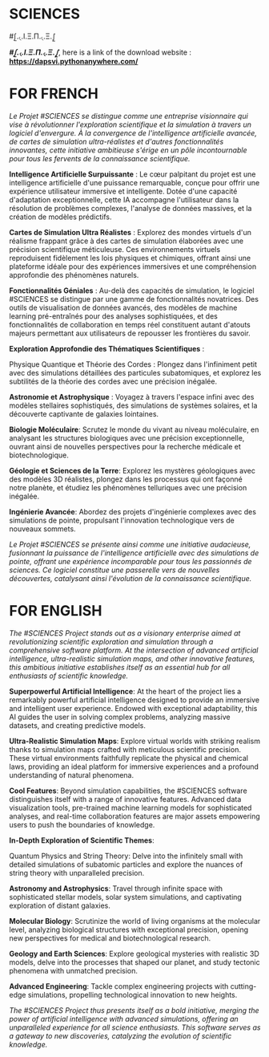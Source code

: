 # SCIENCES
#⨜.৻.Ι.Ξ.Π.৻.Ξ.⨜  


***#⨜.৻.Ι.Ξ.Π.৻.Ξ.⨜***, here is a link of the download website : __https://dapsvi.pythonanywhere.com/__

# FOR FRENCH 

*Le Projet #SCIENCES se distingue comme une entreprise visionnaire qui vise à révolutionner l'exploration scientifique et la simulation à travers un logiciel d'envergure. À la convergence de l'intelligence artificielle avancée, de cartes de simulation ultra-réalistes et d'autres fonctionnalités innovantes, cette initiative ambitieuse s'érige en un pôle incontournable pour tous les fervents de la connaissance scientifique.*

**Intelligence Artificielle Surpuissante** : Le cœur palpitant du projet est une intelligence artificielle d'une puissance remarquable, conçue pour offrir une expérience utilisateur immersive et intelligente. Dotée d'une capacité d'adaptation exceptionnelle, cette IA accompagne l'utilisateur dans la résolution de problèmes complexes, l'analyse de données massives, et la création de modèles prédictifs.

**Cartes de Simulation Ultra Réalistes** : Explorez des mondes virtuels d'un réalisme frappant grâce à des cartes de simulation élaborées avec une précision scientifique méticuleuse. Ces environnements virtuels reproduisent fidèlement les lois physiques et chimiques, offrant ainsi une plateforme idéale pour des expériences immersives et une compréhension approfondie des phénomènes naturels.

**Fonctionnalités Géniales** : Au-delà des capacités de simulation, le logiciel #SCIENCES se distingue par une gamme de fonctionnalités novatrices. Des outils de visualisation de données avancés, des modèles de machine learning pré-entraînés pour des analyses sophistiquées, et des fonctionnalités de collaboration en temps réel constituent autant d'atouts majeurs permettant aux utilisateurs de repousser les frontières du savoir.

**Exploration Approfondie des Thématiques Scientifiques** :

Physique Quantique et Théorie des Cordes : Plongez dans l'infiniment petit avec des simulations détaillées des particules subatomiques, et explorez les subtilités de la théorie des cordes avec une précision inégalée.

**Astronomie et Astrophysique** : Voyagez à travers l'espace infini avec des modèles stellaires sophistiqués, des simulations de systèmes solaires, et la découverte captivante de galaxies lointaines.

**Biologie Moléculaire**: Scrutez le monde du vivant au niveau moléculaire, en analysant les structures biologiques avec une précision exceptionnelle, ouvrant ainsi de nouvelles perspectives pour la recherche médicale et biotechnologique.

**Géologie et Sciences de la Terre**: Explorez les mystères géologiques avec des modèles 3D réalistes, plongez dans les processus qui ont façonné notre planète, et étudiez les phénomènes telluriques avec une précision inégalée.

**Ingénierie Avancée**: Abordez des projets d'ingénierie complexes avec des simulations de pointe, propulsant l'innovation technologique vers de nouveaux sommets.

*Le Projet #SCIENCES se présente ainsi comme une initiative audacieuse, fusionnant la puissance de l'intelligence artificielle avec des simulations de pointe, offrant une expérience incomparable pour tous les passionnés de sciences. Ce logiciel constitue une passerelle vers de nouvelles découvertes, catalysant ainsi l'évolution de la connaissance scientifique.*



# FOR ENGLISH 

*The #SCIENCES Project stands out as a visionary enterprise aimed at revolutionizing scientific exploration and simulation through a comprehensive software platform. At the intersection of advanced artificial intelligence, ultra-realistic simulation maps, and other innovative features, this ambitious initiative establishes itself as an essential hub for all enthusiasts of scientific knowledge.*

**Superpowerful Artificial Intelligence**: At the heart of the project lies a remarkably powerful artificial intelligence designed to provide an immersive and intelligent user experience. Endowed with exceptional adaptability, this AI guides the user in solving complex problems, analyzing massive datasets, and creating predictive models.

**Ultra-Realistic Simulation Maps**: Explore virtual worlds with striking realism thanks to simulation maps crafted with meticulous scientific precision. These virtual environments faithfully replicate the physical and chemical laws, providing an ideal platform for immersive experiences and a profound understanding of natural phenomena.

**Cool Features**: Beyond simulation capabilities, the #SCIENCES software distinguishes itself with a range of innovative features. Advanced data visualization tools, pre-trained machine learning models for sophisticated analyses, and real-time collaboration features are major assets empowering users to push the boundaries of knowledge.

**In-Depth Exploration of Scientific Themes**:

Quantum Physics and String Theory: Delve into the infinitely small with detailed simulations of subatomic particles and explore the nuances of string theory with unparalleled precision.

**Astronomy and Astrophysics**: Travel through infinite space with sophisticated stellar models, solar system simulations, and captivating exploration of distant galaxies.

**Molecular Biology**: Scrutinize the world of living organisms at the molecular level, analyzing biological structures with exceptional precision, opening new perspectives for medical and biotechnological research.

**Geology and Earth Sciences**: Explore geological mysteries with realistic 3D models, delve into the processes that shaped our planet, and study tectonic phenomena with unmatched precision.

**Advanced Engineering**: Tackle complex engineering projects with cutting-edge simulations, propelling technological innovation to new heights.

*The #SCIENCES Project thus presents itself as a bold initiative, merging the power of artificial intelligence with advanced simulations, offering an unparalleled experience for all science enthusiasts. This software serves as a gateway to new discoveries, catalyzing the evolution of scientific knowledge.*

